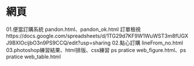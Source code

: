 # 網頁
01.便當訂購系統 pandon.html、pandon_ok.html
    訂單檢視https://docs.google.com/spreadsheets/d/1TG29d7KF9W1WuWST3m8fUGXJ9BXlOcijbO3n9PS9CCQ/edit?usp=sharing
02.點心訂購 lineFrom_no.html 
03.photoshop練習結果、html排版、css練習 ps pratice web_figure.html、ps pratice web_table.html
